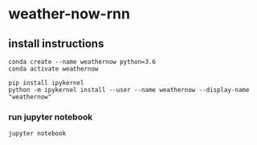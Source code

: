 # weather-now-rnn

## install instructions

```
conda create --name weathernow python=3.6
conda activate weathernow

pip install ipykernel
python -m ipykernel install --user --name weathernow --display-name "weathernow"
```

### run jupyter notebook

```
jupyter notebook
```